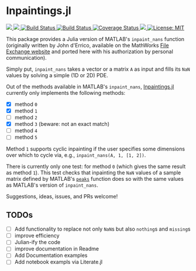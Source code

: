 # Inpaintings.jl

<p>
  <a href="https://briochemc.github.io/Inpaintings.jl/stable">
    <img src=https://img.shields.io/badge/docs-stable-blue.svg>
  </a>
  <a href="https://ci.appveyor.com/project/briochemc/Inpaintings-jl">
    <img src=https://ci.appveyor.com/api/projects/status/udbwakr621jbyvj1?svg=true>
  </a>
  <a href="https://travis-ci.com/briochemc/Inpaintings.jl">
    <img alt="Build Status" src="https://travis-ci.com/briochemc/Inpaintings.jl.svg?branch=master">
  </a>
  <a href="https://travis-ci.org/briochemc/Inpaintings.jl">
    <img alt="Build Status" src="https://travis-ci.org/briochemc/Inpaintings.jl.svg?branch=master">
  </a>
  <a href='https://coveralls.io/github/briochemc/Inpaintings.jl?branch=master'>
    <img src='https://coveralls.io/repos/github/briochemc/Inpaintings.jl/badge.svg?branch=master' alt='Coverage Status' />
  </a>
  <a href="https://codecov.io/gh/briochemc/Inpaintings.jl">
    <img src="https://codecov.io/gh/briochemc/Inpaintings.jl/branch/master/graph/badge.svg" />
  </a>
  <a href="https://github.com/briochemc/Inpaintings.jl/blob/master/LICENSE">
    <img alt="License: MIT" src="https://img.shields.io/badge/License-MIT-yellow.svg">
  </a>
</p>

This package provides a Julia version of MATLAB's `inpaint_nans` function (originally written by John d'Errico, available on the MathWorks [File Exchange website](https://www.mathworks.com/matlabcentral/fileexchange/4551-inpaint_nans) and ported here with his authorization by personal communication).

Simply put, `inpaint_nans` takes a vector or a matrix `A` as input and fills its `NaN` values by solving a simple (1D or 2D) PDE.

Out of the methods available in MATLAB's `inpaint_nans`, [Inpaintings.jl](https://github.com/briochemc/Inpaintings.jl) currently only implements the following methods:
- [x] method `0`
- [x] method `1`
- [ ] method `2`
- [x] method `3` (beware: not an exact match)
- [ ] method `4`
- [ ] method `5`

Method `1` supports cyclic inpainting if the user specifies some dimensions over which to cycle via, e.g., `inpaint_nans(A, 1, [1, 2])`.

There is currently only one test: for method `0` (which gives the same result as method `1`). 
This test checks that inpainting the `NaN` values of a sample matrix defined by MATLAB's [`peaks`](https://www.mathworks.com/help/matlab/ref/peaks.html) function does so with the same values as MATLAB's version of `inpaint_nans`.

Suggestions, ideas, issues, and PRs welcome!

## TODOs

- [ ] Add functionality to replace not only `NaN`s but also `nothing`s and `missing`s
- [ ] improve efficiency
- [ ] Julian-ify the code
- [ ] improve documentation in Readme
- [ ] Add Documentation examples
- [ ] Add notebook exampls via Literate.jl
